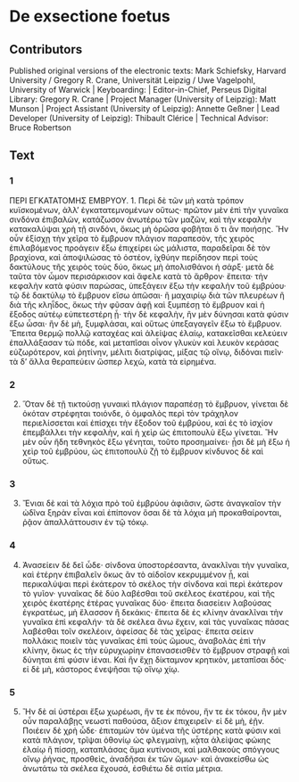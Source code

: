 # De exsectione foetus  

## Contributors  
Published original versions of the electronic texts: Mark Schiefsky, Harvard University / Gregory R. Crane, Universität Leipzig / Uwe Vagelpohl, University of Warwick | Keyboarding:  | Editor-in-Chief, Perseus Digital Library: Gregory R. Crane | Project Manager (University of Leipzig): Matt Munson | Project Assistant (University of Leipzig): Annette Geßner | Lead Developer (University of Leipzig): Thibault Clérice | Technical Advisor: Bruce Robertson  

## Text  
### 1  
ΠΕΡΙ ΕΓΚΑΤΑΤΟΜΗΣ ΕΜΒΡΥΟΥ. 1. Περὶ δὲ τῶν μὴ κατὰ τρόπον κυϊσκομένων, ἀλλ’ ἐγκατατεμνομένων οὕτως· πρῶτον μὲν ἐπὶ τὴν γυναῖκα σινδόνα ἐπιβαλὼν, κατάζωσον ἀνωτέρω τῶν μαζῶν, καὶ τὴν κεφαλὴν κατακαλύψαι χρὴ τῇ σινδόνι, ὅκως μὴ ὁρῶσα φοβῆται ὅ τι ἂν ποιήσῃς. Ἢν οὖν ἐξίσχῃ τὴν χεῖρα τὸ ἔμβρυον πλάγιον παραπεσὸν, τῆς χειρὸς ἐπιλαβόμενος προάγειν ἔξω ἐπιχείρει ὡς μάλιστα, παραδεῖραι δὲ τὸν βραχίονα, καὶ ἀποψιλώσας τὸ ὀστέον, ἰχθύην περίδησον περὶ τοὺς δακτύλους τῆς χειρὸς τοὺς δύο, ὅκως μὴ ἀπολισθάνοι ἡ σάρξ· μετὰ δὲ ταῦτα τὸν ὦμον περισάρκισον καὶ ἄφελε κατὰ τὸ ἄρθρον· ἔπειτα· τὴν κεφαλὴν κατὰ φύσιν παρώσας, ὑπεξάγειν ἔξω τὴν κεφαλὴν τοῦ ἐμβρύου· τῷ δὲ δακτύλῳ τὸ ἔμβρυον εἴσω ἀπῶσαι· ἢ μαχαιρίῳ διὰ τῶν πλευρέων ἢ διὰ τῆς κληῗδος, ὅκως τὴν φῦσαν ἀφῇ καὶ ξυμπέσῃ τὸ ἔμβρυον καὶ ἡ ἔξοδος αὐτέῳ εὐπετεστέρη ᾖ· τὴν δὲ κεφαλὴν, ἢν μὲν δύνησαι κατὰ φύσιν ἔξω ὦσαι· ἢν δὲ μὴ, ξυμφλάσαι, καὶ οὕτως ὑπεξαγαγεῖν ἔξω τὸ ἔμβρυον. Ἔπειτα θερμῷ πολλῷ καταχέας καὶ ἀλείψας ἐλαίῳ, κατακεῖσθαι κελεύειν ἐπαλλάξασαν τὼ πόδε, καὶ μεταπῖσαι οἶνον γλυκὺν καὶ λευκὸν κεράσας εὐζωρότερον, καὶ ῥητίνην, μέλιτι διατρίψας, μίξας τῷ οἴνῳ, διδόναι πιεῖν· τὰ δ’ ἄλλα θεραπεύειν ὥσπερ λεχὼ, κατὰ τὰ εἰρημένα.  
### 2  
2. Ὅταν δὲ τῇ τικτούσῃ γυναικὶ πλάγιον παραπέσῃ τὸ ἔμβρυον, γίνεται δὲ ὁκόταν στρέφηται τοιόνδε, ὁ ὀμφαλὸς περὶ τὸν τράχηλον περιελίσσεται καὶ ἐπίσχει τὴν ἔξοδον τοῦ ἐμβρύου, καὶ ἐς τὸ ἰσχίον ἐπεμβάλλει τὴν κεφαλὴν, καὶ ἡ χεὶρ ὡς ἐπιτοπουλὺ ἔξω γίνεται. Ἢν μὲν οὖν ἤδη τεθνηκὸς ἔξω γένηται, τοῦτο προσημαίνει· ᾗσι δὲ μὴ ἔξω ἡ χεὶρ τοῦ ἐμβρύου, ὡς ἐπιτοπουλὺ ζῇ τὸ ἔμβρυον κίνδυνος δὲ καὶ οὕτως.  
### 3  
3. Ἔνιαι δὲ καὶ τὰ λόχια πρὸ τοῦ ἐμβρύου ἀφιᾶσιν, ὥστε ἀναγκαῖον τὴν ὠδῖνα ξηρὰν εἶναι καὶ ἐπίπονον ὅσαι δὲ τὰ λόχια μὴ προκαθαίρονται, ῥᾷον ἀπαλλάττουσιν ἐν τῷ τόκῳ.  
### 4  
4. Ἀνασείειν δὲ δεῖ ὧδε· σίνδονα ὑποστορέσαντα, ἀνακλῖναι τὴν γυναῖκα, καὶ ἑτέρην ἐπιβαλεῖν ὅκως ἂν τὸ αἰδοῖον κεκρυμμένον ᾖ, καὶ περικαλύψαι περὶ ἑκάτερον τὸ σκέλος τὴν σίνδονα καὶ περὶ ἑκάτερον τὸ γυῖον· γυναῖκας δὲ δύο λαβέσθαι τοῦ σκέλεος ἑκατέρου, καὶ τῆς χειρὸς ἑκατέρης ἑτέρας γυναῖκας δύο· ἔπειτα διασείειν λαβούσας ἐγκρατέως, μὴ ἔλασσον ἢ δεκάκις· ἔπειτα δὲ ἐς κλίνην ἀνακλῖναι τὴν γυναῖκα ἐπὶ κεφαλήν· τὰ δὲ σκέλεα ἄνω ἔχειν, καὶ τὰς γυναῖκας πάσας λαβέσθαι τοῖν σκελέοιν, ἀφείσας δὲ τὰς χεῖρας· ἔπειτα σείειν πολλάκις ποιεῖν τὰς γυναῖκας ἐπὶ τοὺς ὤμους, ἀναβολὰς ἐπὶ τὴν κλίνην, ὅκως ἐς τὴν εὐρυχωρίην ἐπανασεισθὲν τὸ ἔμβρυον στραφῇ καὶ δύνηται ἐπὶ φύσιν ἰέναι. Καὶ ἢν ἔχῃ δίκταμνον κρητικὸν, μεταπῖσαι δός· εἰ δὲ μὴ, κάστορος ἐνεψῆσαι τῷ οἴνῳ χίῳ.  
### 5  
5. Ἢν δὲ αἱ ὑστέραι ἔξω χωρέωσι, ἤν τε ἐκ πόνου, ἤν τε ἐκ τόκου, ἢν μὲν οὖν παραλάβῃς νεωστὶ παθούσα, ἄξιον ἐπιχειρεῖν· εἰ δὲ μὴ, ἐῇν. Ποιέειν δὲ χρὴ ὧδε· ἐπιταμὼν τὸν ὑμένα τῆς ὑστέρης κατὰ φύσιν καὶ κατὰ πλάγιον, τρῖψαι ὀθονίῳ ὡς φλεγμαίνῃ, κᾆτα ἀλείψας φώκης ἐλαίῳ ἢ πίσσῃ, καταπλάσας ἅμα κυτίνοισι, καὶ μαλθακοὺς σπόγγους οἴνῳ ῥήνας, προσθεὶς, ἀναδῆσαι ἐκ τῶν ὤμων· καὶ ἀνακείσθω ὡς ἀνωτάτω τὰ σκέλεα ἔχουσά, ἐσθιέτω δὲ σιτία μέτρια.  
